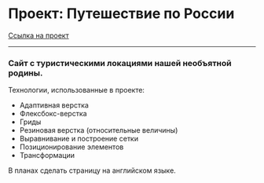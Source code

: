 # Проект: Путешествие по России

[Ссылка на проект](https://timofeykafanov.github.io/russian-travel/)

------
### Сайт с туристическими локациями нашей необъятной родины.

Технологии, использованные в проекте:
* Адаптивная верстка
* Флексбокс-верстка
* Гриды
* Резиновая верстка (относительные величины)
* Выравнивание и построение сетки
* Позиционирование элементов
* Трансформации

В планах сделать страницу на английском языке.

